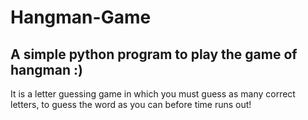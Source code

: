 # Hangman-Game
A simple python program to play the game of hangman :)
---------------------------------------------------------------------
It is a letter guessing game in which you must guess as many correct letters, 
to guess the word as you can before time runs out! 
